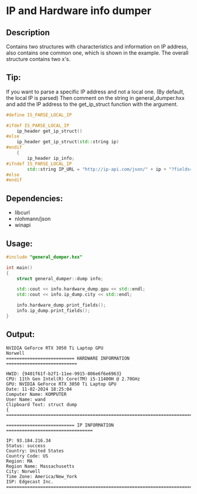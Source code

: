 # IP and Hardware info dumper

## Description
Contains two structures with characteristics and information on IP address, also contains one common one, which is shown in the example. The overall structure contains two x's.

## Tip:
If you want to parse a specific IP address and not a local one. (By default, the local IP is parsed)
Then comment on the string in general_dumper.hxx and add the IP address to the get_ip_struct function with the argument.

```cpp
#define IS_PARSE_LOCAL_IP

#ifdef IS_PARSE_LOCAL_IP	
	ip_header get_ip_struct()
#else
	ip_header get_ip_struct(std::string ip)
#endif
	{
		ip_header ip_info;
#ifndef IS_PARSE_LOCAL_IP
		std::string IP_URL = "http://ip-api.com/json/" + ip + "?fields=17039359";
#else
#endif
```

## Dependencies:
- libcurl
- nlohmann/json
- winapi

## Usage:
```cpp
#include "general_dumper.hxx"

int main()
{
	struct general_dumper::dump info;

	std::cout << info.hardware_dump.gpu << std::endl;
	std::cout << info.ip_dump.city << std::endl;

	info.hardware_dump.print_fields();
	info.ip_dump.print_fields();
}
```

## Output:
```
NVIDIA GeForce RTX 3050 Ti Laptop GPU
Norwell
========================== HARDWARE INFORMATION ===========================

HWID: {9401f61f-b2f1-11ee-9915-806e6f6e6963}
CPU: 11th Gen Intel(R) Core(TM) i5-11400H @ 2.70GHz
GPU: NVIDIA GeForce RTX 3050 Ti Laptop GPU
Date: 11-02-2024 18:25:04
Computer Name: KOMPUTER
User Name: wand
Clipboard Text: struct dump
{
===========================================================================

========================== IP INFORMATION =================================

IP: 93.184.216.34
Status: success
Country: United States
Country Code: US
Region: MA
Region Name: Massachusetts
City: Norwell
Time Zone: America/New_York
ISP: Edgecast Inc.
==========================================================================
```
